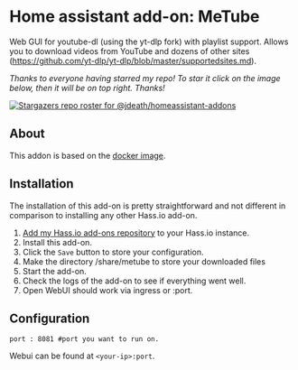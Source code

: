 # Home assistant add-on: MeTube

Web GUI for youtube-dl (using the yt-dlp fork) with playlist support. Allows you to download videos from YouTube and dozens of other sites (https://github.com/yt-dlp/yt-dlp/blob/master/supportedsites.md).


_Thanks to everyone having starred my repo! To star it click on the image below, then it will be on top right. Thanks!_

[![Stargazers repo roster for @jdeath/homeassistant-addons](https://reporoster.com/stars/jdeath/homeassistant-addons)](https://github.com/jdeath/homeassistant-addons/stargazers)

## About

This addon is based on the [docker image](https://github.com/alexta69/metube).

## Installation

The installation of this add-on is pretty straightforward and not different in
comparison to installing any other Hass.io add-on.

1. [Add my Hass.io add-ons repository][repository] to your Hass.io instance.
1. Install this add-on.
1. Click the `Save` button to store your configuration.
1. Make the directory /share/metube to store your downloaded files
1. Start the add-on.
1. Check the logs of the add-on to see if everything went well.
1. Open WebUI should work via ingress or <your-ip>:port.

## Configuration

```
port : 8081 #port you want to run on.
```

Webui can be found at `<your-ip>:port`.

[repository]: https://github.com/jdeath/homeassistant-addons

